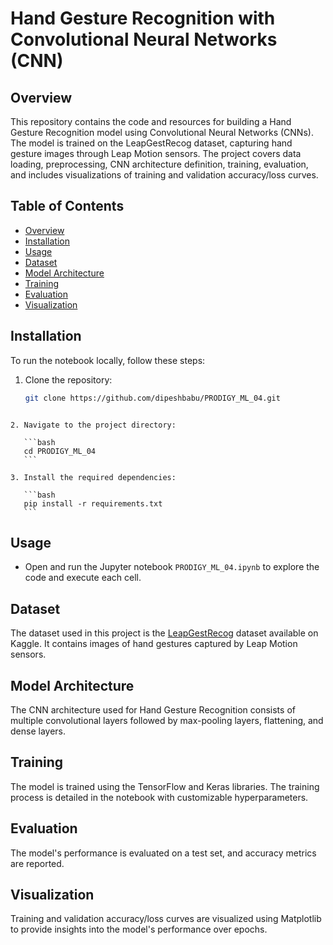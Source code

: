 # Hand Gesture Recognition with Convolutional Neural Networks (CNN)

## Overview

This repository contains the code and resources for building a Hand Gesture Recognition model using Convolutional Neural Networks (CNNs). The model is trained on the LeapGestRecog dataset, capturing hand gesture images through Leap Motion sensors. The project covers data loading, preprocessing, CNN architecture definition, training, evaluation, and includes visualizations of training and validation accuracy/loss curves.

## Table of Contents

- [Overview](#overview)
- [Installation](#installation)
- [Usage](#usage)
- [Dataset](#dataset)
- [Model Architecture](#model-architecture)
- [Training](#training)
- [Evaluation](#evaluation)
- [Visualization](#visualization)

## Installation

To run the notebook locally, follow these steps:

1. Clone the repository:

   ```bash
   git clone https://github.com/dipeshbabu/PRODIGY_ML_04.git
   ```

````

2. Navigate to the project directory:

   ```bash
   cd PRODIGY_ML_04
   ```

3. Install the required dependencies:

   ```bash
   pip install -r requirements.txt
   ```

````

## Usage

- Open and run the Jupyter notebook `PRODIGY_ML_04.ipynb` to explore the code and execute each cell.

## Dataset

The dataset used in this project is the [LeapGestRecog](https://www.kaggle.com/gti-upm/leapgestrecog) dataset available on Kaggle. It contains images of hand gestures captured by Leap Motion sensors.

## Model Architecture

The CNN architecture used for Hand Gesture Recognition consists of multiple convolutional layers followed by max-pooling layers, flattening, and dense layers.

## Training

The model is trained using the TensorFlow and Keras libraries. The training process is detailed in the notebook with customizable hyperparameters.

## Evaluation

The model's performance is evaluated on a test set, and accuracy metrics are reported.

## Visualization

Training and validation accuracy/loss curves are visualized using Matplotlib to provide insights into the model's performance over epochs.
